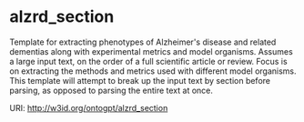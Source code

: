 # alzrd_section

Template for extracting phenotypes of Alzheimer's disease and related dementias along with experimental metrics and model organisms. Assumes a large input text, on the order of a full scientific article or review. Focus is on extracting the methods and metrics used with different model organisms. This template will attempt to break up the input text by section before parsing, as opposed to parsing the entire text at once.

URI: http://w3id.org/ontogpt/alzrd_section

